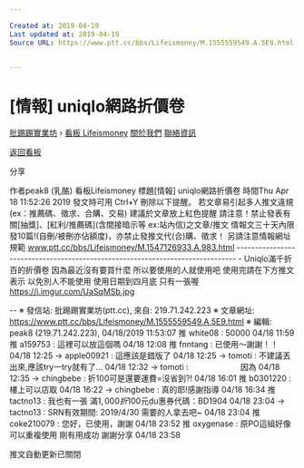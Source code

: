 ```yaml
---

Created at: 2019-04-19
Last updated at: 2019-04-19
Source URL: https://www.ptt.cc/bbs/Lifeismoney/M.1555559549.A.5E9.html


---
```


# [情報] uniqlo網路折價卷


[批踢踢實業坊](https://www.ptt.cc/bbs/) › [看板 Lifeismoney](https://www.ptt.cc/bbs/Lifeismoney/index.html) [關於我們](https://www.ptt.cc/about.html) [聯絡資訊](https://www.ptt.cc/contact.html)

[返回看板](https://www.ptt.cc/bbs/Lifeismoney/index.html)

分享

作者peak8 (乳酪)
看板Lifeismoney
標題\[情報\] uniqlo網路折價卷
時間Thu Apr 18 11:52:26 2019
發文時可用 Ctrl+Y 刪除以下提醒。 若文章易引起多人推文違規(ex：推薦碼、徵求、合購、交易) 建議於文章放上紅色提醒 請注意！禁止發表有關\[抽獎\]、\[紅利/推薦碼\](含間接暗示等 ex:站內信)之文章/推文 情報文三十天內限發10篇!(自刪/被刪亦佔額度)，亦禁止發推文代(合)購、徵求！ 另請注意情報網址規範 www.ptt.cc/bbs/Lifeismoney/M.1547126933.A.983.html ------------------------------------------------------------------------------ - Uniqlo滿千折百的折價卷 因為最近沒有要買什麼 所以要使用的人就使用吧 使用完請在下方推文表示 以免別人不能使用 使用日期到四月底 只有一張喔 <https://i.imgur.com/UaSqMSb.jpg>

\-- ※ 發信站: 批踢踢實業坊(ptt.cc), 來自: 219.71.242.223 ※ 文章網址: <https://www.ptt.cc/bbs/Lifeismoney/M.1555559549.A.5E9.html> ※ 編輯: peak8 (219.71.242.223), 04/18/2019 11:53:07
推 white08 : 50000 04/18 11:59
推 a159753 : 這裡可以放這個嗎 04/18 12:08
推 fnntang : 已使用～謝謝！！ 04/18 12:25
→ apple00921 : 這應該是錯版了 04/18 12:25
→ tomoti : 不建議丟出來,應該try一try就有了... 04/18 12:32
→ tomoti : 　　　　　　 因為 04/18 12:35
→ chingbebe : 折100可是還要運費=沒省到?! 04/18 16:01
推 b0301220 : 樓上可以店取 04/18 16:22
→ chingbebe : 真的耶!感謝指導 04/18 16:34
推 tactno13 : 我也有一張 滿$1,000折$100元u惠券代碼：BD1904 04/18 23:04
→ tactno13 : SRN有效期間: 2019/4/30 需要的人拿去吧~ 04/18 23:04
推 coke210079 : 您好，已使用，謝謝 04/18 23:52
推 oxygenase : 原PO這組好像可以重複使用 剛有用成功 謝謝分享 04/18 23:58

推文自動更新已關閉

